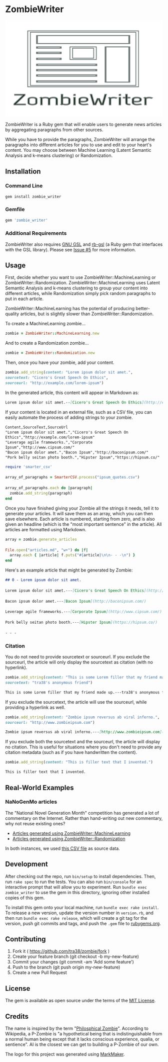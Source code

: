 # ZombieWriter

![Logo](zombie_writer_logo.png)

ZombieWriter is a Ruby gem that will enable users to generate news articles by aggregating paragraphs from other sources.

While you have to provide the paragraphs, ZombieWriter will arrange the paragraphs into different articles for you to use and edit to your heart's content. You may choose between Machine Learning (Latent Semantic Analysis and k-means clustering) or Randomization.

## Installation

### Command Line

```
gem install zombie_writer
```

### Gemfile

```ruby
gem 'zombie_writer'
```

### Additional Requirements
ZombieWriter also requires [GNU GSL](http://www.gnu.org/software/gsl) and [rb-gsl](https://rubygems.org/gems/rb-gsl) (a Ruby gem that interfaces with the GSL library). Please see [Issue #5](https://github.com/tra38/ZombieWriter/issues/5) for more information.

## Usage
First, decide whether you want to use ZombieWriter::MachineLearning or ZombieWriter::Randomization. ZombieWriter::MachineLearning uses Latent Semantic Analysis and k-means clustering to group your content into different articles, while Randomization simply pick random paragraphs to put in each article.

ZombieWriter::MachineLearning has the potential of producing better-quality articles, but is slightly slower than ZombieWriter::Randomization.

To create a MachineLearning zombie...
```ruby
zombie = ZombieWriter::MachineLearning.new
```

And to create a Randomization zombie...
```ruby
zombie = ZombieWriter::Randomization.new
```

Then, once you have your zombie, add your content.
```ruby
zombie.add_string(content: "Lorem ipsum dolor sit amet.",
sourcetext: "Cicero's Great Speech On Ethics",
sourceurl: "http://example.com/lorem-ipsum")
```

In the generated article, this content will appear in Markdown as:
```markdown
Lorem ipsum dolor sit amet.--[Cicero's Great Speech On Ethics](http://example.com/lorem-ipsum)
```

If your content is located in an external file, such as a CSV file, you can easily automate the process of adding strings to your zombie.

```csv
Content,SourceText,SourceUrl
"Lorem ipsum dolor sit amet.","Cicero's Great Speech On Ethics","http://example.com/lorem-ipsum"
"Leverage agile frameworks.","Corporate Ipsum","http://www.cipsum.com/"
"Bacon ipsum dolor amet.","Bacon Ipsum","http://baconipsum.com/"
"Pork belly seitan photo booth.","Hipster Ipsum","https://hipsum.co/"
```

```ruby
require 'smarter_csv'

array_of_paragraphs = SmarterCSV.process("ipsum_quotes.csv")

array_of_paragraphs.each do |paragraph|
  zombie.add_string(paragraph)
end
```

Once you have finished giving your Zombie all the strings it needs, tell it to generate your articles. It will save them as an array, which you can then save elsewhere. Each article is numbered, starting from zero, and is also given an headline (which is the "most important sentence" in the article). All articles are formatted using Markdown.

```ruby
array = zombie.generate_articles

File.open("articles.md", "w+") do |f|
  array.each { |article| f.puts("#{article}\n\n- - -\n") }
end
```

Here's an example article that might be generated by Zombie:

```markdown
## 0 - Lorem ipsum dolor sit amet.

Lorem ipsum dolor sit amet.---[Cicero's Great Speech On Ethics](http://example.com/lorem-ipsum)

Bacon ipsum dolor amet.---[Bacon Ipsum](http://baconipsum.com/)

Leverage agile frameworks.---[Corporate Ipsum](http://www.cipsum.com/)

Pork belly seitan photo booth.---[Hipster Ipsum](https://hipsum.co/)

- - -
```

### Citation
You do not need to provide sourcetext or sourceurl. If you exclude the sourceurl, the article will only display the sourcetext as citation (with no hyperlink).

```ruby
zombie.add_string(content: "This is some Lorem filler that my friend made up.",
sourcetext: "tra38's anonymous friend")
```

```markdown
This is some Lorem filler that my friend made up.---tra38's anonymous friend
```

If you exclude the sourcetext, the article will use the sourceurl, while providing a hyperlink as well.

```ruby
zombie.add_string(content: "Zombie ipsum reversus ab viral inferno.",
sourceurl: "http://www.zombieipsum.com")
```

```markdown
Zombie ipsum reversus ab viral inferno.---[http://www.zombieipsum.com](http://www.zombieipsum.com)
```

If you exclude both the sourcetext and the sourceurl, the article will display no citation. This is useful for situations where you don't need to provide any citation metadata (such as if you have handwritten the content).
```ruby
zombie.add_string(content: "This is filler text that I invented.")
```

```markdown
This is filler text that I invented.
```

## Real-World Examples

### NaNoGenMo articles
The "National Novel Generation Month" competition has generated a lot of commentary on the Internet. Rather than hand-writing out new commentary, why not reuse existing ones?

- [Articles generated using ZombieWriter::MachineLearning](https://gist.github.com/tra38/aa7e9c63708f6e21c32db5c3616162b5)
- [Articles generated using ZombieWriter::Randomization](https://gist.github.com/tra38/a65408790642560498aa1d40a05be9fe)

In both instances, we used [this CSV file](https://gist.github.com/tra38/805003ef51ff63093b3c2775f161ce3c) as source data.

## Development

After checking out the repo, run `bin/setup` to install dependencies. Then, run `rake spec` to run the tests. You can also run `bin/console` for an interactive prompt that will allow you to experiment. Run `bundle exec zombie_writer` to use the gem in this directory, ignoring other installed copies of this gem.

To install this gem onto your local machine, run `bundle exec rake install`. To release a new version, update the version number in `version.rb`, and then run `bundle exec rake release`, which will create a git tag for the version, push git commits and tags, and push the `.gem` file to [rubygems.org](https://rubygems.org).

## Contributing

1. Fork it ( https://github.com/tra38/zombie/fork )
2. Create your feature branch (git checkout -b my-new-feature)
3. Commit your changes (git commit -am 'Add some feature')
4. Push to the branch (git push origin my-new-feature)
5. Create a new Pull Request

## License

The gem is available as open source under the terms of the [MIT License](http://opensource.org/licenses/MIT).

## Credits
The name is inspired by the term "[Philosphical Zombie](https://en.wikipedia.org/wiki/Philosophical_zombie)". According to Wikipedia, a P-Zombie is "a hypothetical being that is indistinguishable from a normal human being except that it lacks conscious experience, qualia, or sentience". AI is the closest we can get to building a P-Zombie of our own.

The logo for this project was generated using [MarkMaker](http://emblemmatic.org/markmaker/#/).